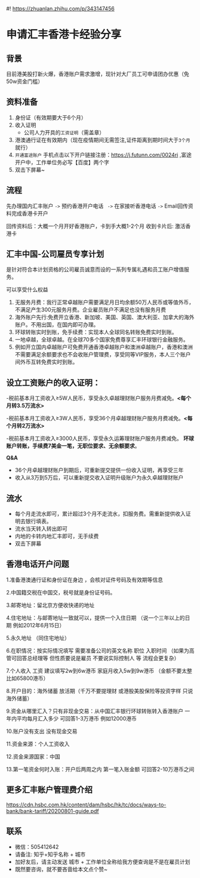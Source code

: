 #! https://zhuanlan.zhihu.com/p/343147456

# 申请汇丰香港卡经验分享
## 背景
目前港美股打新火爆，香港账户需求激增，现针对大厂员工可申请团办优惠（免50w资金门槛）

## 资料准备
1. 身份证（有效期要大于6个月）
2. 收入证明
   * 公司人力开具的`工资证明`（需盖章）
3. 港澳通行证在有效期内（现在疫情期间无需签注,证件距离到期时间大于`3个月`就行） 
4. `开通富途账户` 手机点击以下开户链接注册：https://j.futunn.com/0024ri ,富途开户中，工作单位务必写【百度】两个字
5. 双击下屏幕~

## 流程
先办理国内汇丰账户 `->` 预约香港开户电话 ` ->` 在家接听香港电话  `->`  Email回传资料完成香港卡开户

回传资料后：大概一个月开好香港账户，卡到手大概1-2个月
收到卡片后:  激活香港卡 

## 汇丰中国-公司雇员专享计划
是针对符合本计划资格的公司雇员诚意而设的一系列专属礼遇和员工账户增值服务。

可以享受什么权益
1. 无服务月费：我行正常卓越账户需要满足月日均余额50万人民币或等值外币，不满足产生300元服务月费。企业雇员账户不满足也没有服务月费
2. 海外账户先行:免费开立香港、新加坡、美国、英国、澳大利亚、加拿大的海外账户。不用出国，在国内即可办理。
3. 环球转账实时到账，免手续费：实现本人全球同名转账免费实时到账。
4. 一地卓越，全球卓越。在全球70多个国家免费尊享汇丰环球银行金融服务。
5. 例如开立国内卓越账户可免费开通香港卓越账户和澳洲卓越账户，香港和澳洲不需要满足余额要求也不会收账户管理费，享受同等VIP服务，本人三个账户间外币互转免费实时到账。

## 设立工资账户的收入证明：
-税前基本月工资收入≥5W人民币，享受永久卓越理财账户服务月费减免。**<每个月转3.5万流水>**

-税前基本月工资收入≥3W人民币，享受36个月卓越理财账户服务月费减免。**<每个月转2万流水>**

-税前基本月工资收入≥3000人民币，享受永久运筹理财账户服务月费减免。 **环球账户转账，手续费7美金一笔，无职位要求、无余额要求**。



**Q&A**

* 36个月卓越理财账户到期后，可重新提交提供一份收入证明，再享受三年
* 收入从3万到5万后，可以重新提交收入证明升级账户为永久卓越理财账户

## 流水
* 每个月走流水即可，累计超过3个月不走流水，扣服务费。需重新提供收入证明去银行填表。
* 流水当天转入转出即可
* 内地的卡转内地汇丰即可，无手续费
* 双击下屏幕

## 香港电话开户问题
1.准备港澳通行证和身份证在身边 ，会核对证件号码及有效期等信息 

2.中国籍交税在中国交，税号就是身份证号码。

3.邮寄地址：留北京方便收快递的地址 

4.住宅地址：与邮寄地址一致就可以，提供一个入住日期 （说一个三年以上的日期 例如2012年6月15日）

5.永久地址 （同住宅地址）

6.在职情况：按实际情况填写 需要准备公司的英文名称 职位 入职时间 （如果为高管可回答总经理等 但性质要说是雇员 不要说实际控制人 等 流程会更复杂） 

7.个人收入 工资 建议填写2w到6w港币 家庭月收入5w到9w港币 （金额不要太整 比如65800港币）

8.开户目的：海外储蓄 放活期（千万不要提理财 或港股美股保险等投资字样 只说海外储蓄）

9.资金从哪里汇入？只有非现金交易：从中国汇丰银行环球转账转入香港账户 一年内平均每月汇入多少 可回答1-3万港币 例如12000港币 

10.账户没有支出 没有现金交易 

11.资金来源：个人工资收入 

12.资金来源国家：中国 

13.第一笔资金何时入账：开户后两周之内 第一笔入账金额 可回答2-10万港币之间


## 更多汇丰账户管理费介绍
https://cdn.hsbc.com.hk/content/dam/hsbc/hk/tc/docs/ways-to-bank/bank-tariff/20200801-guide.pdf

## 联系
* 微信：505412642 
* 请备注: 知乎+知乎名称 + 城市 
* 加好友后，请主动发送 城市 + 工作单位全称给我方便查询是不是在雇员计划
* 既然要咨询，就不要吝啬给本文点个赞~


<!-- 合作列表 
北京沃东天骏信息技术有限公司 
完美世界（北京）软件科技发展有限公司
北京小米移动软件有限公司
腾讯科技(北京)有限公司
国网信息通信产业集团有限公司 
北京梅赛德斯-奔驰销售服务有限公司
北京转转精神科技有限责任公司
上海寻梦信息技术有限公司
 -->

<!-- 不在合作列表 
完美世界控股集团有限公司
中国科学院上海高等研究院
施耐德北京中低压电器有限公司
佛山科勒有限公司
中国石油集团东南亚管道有限公司
中纺标（北京）检验认证中心有限公司
大连华信计算机技术股份有限公司
无锡市药品安全检验检测中心 
上海星融汽车科技有限公司
上海晓途网络科技有限公司
上海拉扎斯网络科技有限公司
乐元素科技（北京）股份有限公司
中央广播电视总台
北京易车信息技术有限公司
武汉赛思云科技有限公司
北京和信融慧信息科技有限公司
中国移动通信有限公司北京信息技术培训院
上海华为技术有限公司
极客邦控股（北京）有限公司
北京魔门塔科技有限公司
-->



<!-- 等待查询 
 浙江大学医学院附属儿童医院
 中国五冶集团
 海南车智易通信息技术有限公司北京分公司
 北京金山云网络技术有限公司
 海通证券股份有限公司
 深圳市新类型科技有限公司
 -->